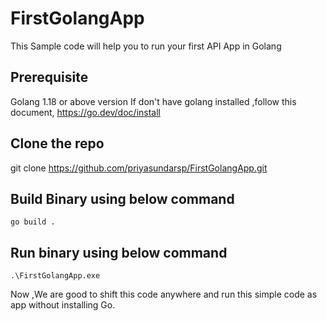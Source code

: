 # FirstGolangApp
This Sample code will help you to run your first API App in Golang

## Prerequisite
Golang 1.18 or above version
If don't have golang installed ,follow this document,
https://go.dev/doc/install

## Clone the repo
git clone https://github.com/priyasundarsp/FirstGolangApp.git

## Build Binary using below command
```
go build .
```
## Run binary using below command
```
.\FirstGolangApp.exe
```

Now ,We are good to shift this code anywhere and run this simple code as app without installing Go.
